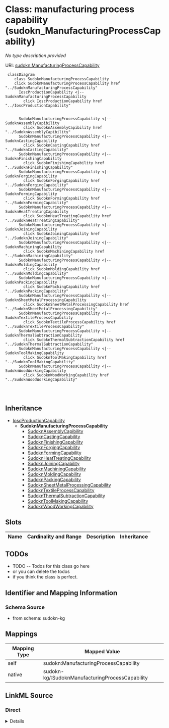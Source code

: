 

# Class: manufacturing process capability (sudokn_ManufacturingProcessCapability)


_No type description provided_





URI: [sudokn:ManufacturingProcessCapability](http://asu.edu/semantics/SUDOKN/ManufacturingProcessCapability)






```mermaid
 classDiagram
    class SudoknManufacturingProcessCapability
    click SudoknManufacturingProcessCapability href "../SudoknManufacturingProcessCapability"
      IoscProductionCapability <|-- SudoknManufacturingProcessCapability
        click IoscProductionCapability href "../IoscProductionCapability"
      

      SudoknManufacturingProcessCapability <|-- SudoknAssemblyCapibility
        click SudoknAssemblyCapibility href "../SudoknAssemblyCapibility"
      SudoknManufacturingProcessCapability <|-- SudoknCastingCapability
        click SudoknCastingCapability href "../SudoknCastingCapability"
      SudoknManufacturingProcessCapability <|-- SudoknFinishingCapability
        click SudoknFinishingCapability href "../SudoknFinishingCapability"
      SudoknManufacturingProcessCapability <|-- SudoknForgingCapability
        click SudoknForgingCapability href "../SudoknForgingCapability"
      SudoknManufacturingProcessCapability <|-- SudoknFormingCapability
        click SudoknFormingCapability href "../SudoknFormingCapability"
      SudoknManufacturingProcessCapability <|-- SudoknHeatTreatingCapability
        click SudoknHeatTreatingCapability href "../SudoknHeatTreatingCapability"
      SudoknManufacturingProcessCapability <|-- SudoknJoiningCapability
        click SudoknJoiningCapability href "../SudoknJoiningCapability"
      SudoknManufacturingProcessCapability <|-- SudoknMachiningCapability
        click SudoknMachiningCapability href "../SudoknMachiningCapability"
      SudoknManufacturingProcessCapability <|-- SudoknMoldingCapability
        click SudoknMoldingCapability href "../SudoknMoldingCapability"
      SudoknManufacturingProcessCapability <|-- SudoknPackingCapability
        click SudoknPackingCapability href "../SudoknPackingCapability"
      SudoknManufacturingProcessCapability <|-- SudoknSheetMetalProcessingCapability
        click SudoknSheetMetalProcessingCapability href "../SudoknSheetMetalProcessingCapability"
      SudoknManufacturingProcessCapability <|-- SudoknTextileProcessCapability
        click SudoknTextileProcessCapability href "../SudoknTextileProcessCapability"
      SudoknManufacturingProcessCapability <|-- SudoknThermalSubtractionCapability
        click SudoknThermalSubtractionCapability href "../SudoknThermalSubtractionCapability"
      SudoknManufacturingProcessCapability <|-- SudoknToolMakingCapability
        click SudoknToolMakingCapability href "../SudoknToolMakingCapability"
      SudoknManufacturingProcessCapability <|-- SudoknWoodWorkingCapability
        click SudoknWoodWorkingCapability href "../SudoknWoodWorkingCapability"
      
      
      
```





## Inheritance
* [IoscProductionCapability](../classes/IoscProductionCapability.md)
    * **SudoknManufacturingProcessCapability**
        * [SudoknAssemblyCapibility](../classes/SudoknAssemblyCapibility.md)
        * [SudoknCastingCapability](../classes/SudoknCastingCapability.md)
        * [SudoknFinishingCapability](../classes/SudoknFinishingCapability.md)
        * [SudoknForgingCapability](../classes/SudoknForgingCapability.md)
        * [SudoknFormingCapability](../classes/SudoknFormingCapability.md)
        * [SudoknHeatTreatingCapability](../classes/SudoknHeatTreatingCapability.md)
        * [SudoknJoiningCapability](../classes/SudoknJoiningCapability.md)
        * [SudoknMachiningCapability](../classes/SudoknMachiningCapability.md)
        * [SudoknMoldingCapability](../classes/SudoknMoldingCapability.md)
        * [SudoknPackingCapability](../classes/SudoknPackingCapability.md)
        * [SudoknSheetMetalProcessingCapability](../classes/SudoknSheetMetalProcessingCapability.md)
        * [SudoknTextileProcessCapability](../classes/SudoknTextileProcessCapability.md)
        * [SudoknThermalSubtractionCapability](../classes/SudoknThermalSubtractionCapability.md)
        * [SudoknToolMakingCapability](../classes/SudoknToolMakingCapability.md)
        * [SudoknWoodWorkingCapability](../classes/SudoknWoodWorkingCapability.md)



## Slots

| Name | Cardinality and Range | Description | Inheritance |
| ---  | --- | --- | --- |









## TODOs

* TODO -- Todos for this class go here
* or you can delete the todos
* if you think the class is perfect.

## Identifier and Mapping Information







### Schema Source


* from schema: sudokn-kg




## Mappings

| Mapping Type | Mapped Value |
| ---  | ---  |
| self | sudokn:ManufacturingProcessCapability |
| native | sudokn-kg/:SudoknManufacturingProcessCapability |







## LinkML Source

<!-- TODO: investigate https://stackoverflow.com/questions/37606292/how-to-create-tabbed-code-blocks-in-mkdocs-or-sphinx -->

### Direct

<details>
```yaml
name: sudokn_ManufacturingProcessCapability
description: No type description provided
title: manufacturing process capability
todos:
- TODO -- Todos for this class go here
- or you can delete the todos
- if you think the class is perfect.
notes:
- Class with 0 occurences.
from_schema: sudokn-kg
rank: 1000
is_a: iosc_ProductionCapability
class_uri: sudokn:ManufacturingProcessCapability

```
</details>

### Induced

<details>
```yaml
name: sudokn_ManufacturingProcessCapability
description: No type description provided
title: manufacturing process capability
todos:
- TODO -- Todos for this class go here
- or you can delete the todos
- if you think the class is perfect.
notes:
- Class with 0 occurences.
from_schema: sudokn-kg
rank: 1000
is_a: iosc_ProductionCapability
class_uri: sudokn:ManufacturingProcessCapability

```
</details>